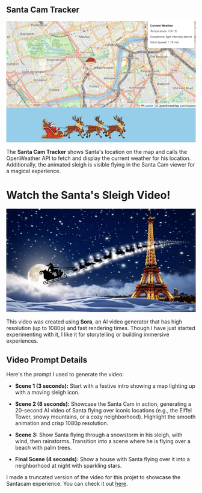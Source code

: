 ## Santa Cam Tracker

![Santa Cam Tracker](https://github.com/ashleysally00/santa-cam-tracker-open-weather-api-map-app/blob/main/santa-app-map.png)

The **Santa Cam Tracker** shows Santa's location on the map and calls the OpenWeather API to fetch and display the current weather for his location. Additionally, the animated sleigh is visible flying in the Santa Cam viewer for a magical experience.

# Watch the Santa's Sleigh Video!

[![Santa's Sleigh Video](https://github.com/ashleysally00/santa-cam-tracker-open-weather-api-map-app/blob/main/thumbnail-Sora-video.png)](https://sora.com/g/gen_01jf0q73reehksjme8c90aernp)

This video was created using **Sora**, an AI video generator that has high resolution (up to 1080p) and fast rendering times. Though I have just started experimenting with it, I like it for storytelling or building immersive experiences.

## Video Prompt Details

Here's the prompt I used to generate the video:

* **Scene 1 (3 seconds):** Start with a festive intro showing a map lighting up with a moving sleigh icon.

* **Scene 2 (8 seconds):** Showcase the Santa Cam in action, generating a 20-second AI video of Santa flying over iconic locations (e.g., the Eiffel Tower, snowy mountains, or a cozy neighborhood). Highlight the smooth animation and crisp 1080p resolution.

* **Scene 3:** Show Santa flying through a snowstorm in his sleigh, with wind, then rainstorms. Transition into a scene where he is flying over a beach with palm trees.

* **Final Scene (4 seconds):** Show a house with Santa flying over it into a neighborhood at night with sparkling stars.

I made a truncated version of the video for this projet to showcase the Santacam experience. You can check it out [here](https://sora.com/g/gen_01jf0q73reehksjme8c90aernp).
